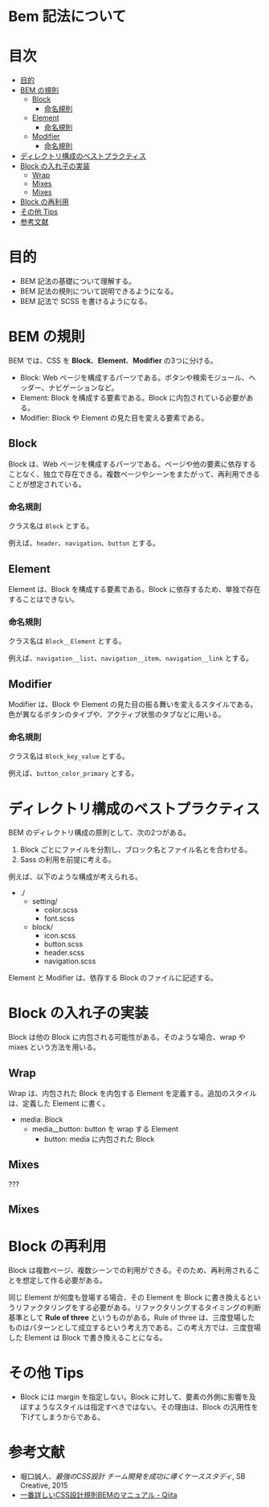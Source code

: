 # Bem 記法について

# 目次

<!-- vim-markdown-toc GFM -->

- [目的](#目的)
- [BEM の規則](#bem-規則)
  - [Block](#block)
    - [命名規則](#命名規則)
  - [Element](#element)
    - [命名規則](#命名規則-1)
  - [Modifier](#modifier)
    - [命名規則](#命名規則-2)
- [ディレクトリ構成のベストプラクティス](#構成)
- [Block の入れ子の実装](#block-入子実装)
  - [Wrap](#wrap)
  - [Mixes](#mixes)
  - [Mixes](#mixes-1)
- [Block の再利用](#block-再利用)
- [その他 Tips](#他-tips)
- [参考文献](#参考文献)

<!-- vim-markdown-toc -->

# 目的

- BEM 記法の基礎について理解する。
- BEM 記法の規則について説明できるようになる。
- BEM 記法で SCSS を書けるようになる。

# BEM の規則

BEM では、CSS を **Block**、**Element**、**Modifier** の3つに分ける。

- Block: Web ページを構成するパーツである。ボタンや検索モジュール、ヘッダー、ナビゲーションなど。
- Element: Block を構成する要素である。Block に内包されている必要がある。
- Modifier: Block や Element の見た目を変える要素である。

## Block

Block は、Web ページを構成するパーツである。ページや他の要素に依存することなく、独立で存在できる。複数ページやシーンをまたがって、再利用できることが想定されている。

### 命名規則

クラス名は `Block` とする。

例えば、`header`、`navigation`、`button` とする。

## Element

Element は、Block を構成する要素である。Block に依存するため、単独で存在することはできない。

### 命名規則

クラス名は `Block__Element` とする。

例えば、`navigation__list`、`navigation__item`、`navigation__link` とする。

## Modifier

Modifier は、Block や Element の見た目の振る舞いを変えるスタイルである。色が異なるボタンのタイプや、アクティブ状態のタブなどに用いる。

### 命名規則

クラス名は `Block_key_value` とする。

例えば、`button_color_primary` とする。

# ディレクトリ構成のベストプラクティス

BEM のディレクトリ構成の原則として、次の2つがある。

1. Block ごとにファイルを分割し、ブロック名とファイル名とを合わせる。
2. Sass の利用を前提に考える。

例えば、以下のような構成が考えられる。

- ./
  - setting/
    - color.scss
    - font.scss
  - block/
    - icon.scss
    - button.scss
    - header.scss
    - navigation.scss

Element と Modifier は、依存する Block のファイルに記述する。

# Block の入れ子の実装

Block は他の Block に内包される可能性がある。そのような場合、wrap や mixes という方法を用いる。

## Wrap

Wrap は、内包された Block を内包する Element を定義する。追加のスタイルは、定義した Element に書く。

- media: Block
  - media__button: button を wrap する Element
    - button: media に内包された Block

## Mixes

???

## Mixes

# Block の再利用

Block は複数ページ、複数シーンでの利用ができる。そのため、再利用されることを想定して作る必要がある。

同じ Element が何度も登場する場合、その Element を Block に書き換えるというリファクタリングをする必要がある。リファクタリングするタイミングの判断基準として **Rule of three** というものがある。Rule of three は、三度登場したものはパターンとして成立するという考え方である。この考え方では、三度登場した Element は Block で書き換えることになる。

# その他 Tips

- Block には margin を指定しない。Block に対して、要素の外側に影響を及ぼすようなスタイルは指定すべきではない。その理由は、Block の汎用性を下げてしまうからである。

# 参考文献

- 堀口誠人、*最強のCSS設計 チーム開発を成功に導くケーススタディ*, SB Creative, 2015
- [一番詳しいCSS設計規則BEMのマニュアル - Qiita](https://qiita.com/Takuan_Oishii/items/0f0d2c5dc33a9b2d9cb1)
